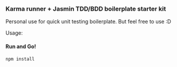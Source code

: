 ### Karma runner + Jasmin TDD/BDD boilerplate starter kit

Personal use for quick unit testing boilerplate. But feel free to use :D

Usage:

#### Run and Go!

```
npm install
```
